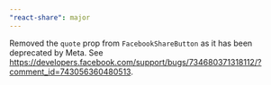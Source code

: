 ```yaml
---
"react-share": major
---
```


Removed the `quote` prop from `FacebookShareButton` as it has been deprecated by Meta. See https://developers.facebook.com/support/bugs/734680371318112/?comment_id=743056360480513.
